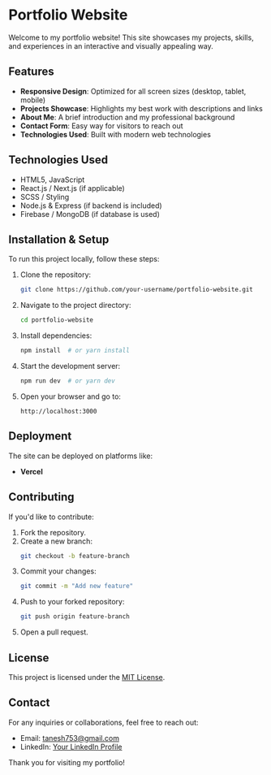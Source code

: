 # Portfolio Website

Welcome to my portfolio website! This site showcases my projects, skills, and experiences in an interactive and visually appealing way.

## Features
- **Responsive Design**: Optimized for all screen sizes (desktop, tablet, mobile)
- **Projects Showcase**: Highlights my best work with descriptions and links
- **About Me**: A brief introduction and my professional background
- **Contact Form**: Easy way for visitors to reach out
- **Technologies Used**: Built with modern web technologies

## Technologies Used
- HTML5, JavaScript
- React.js / Next.js (if applicable)
- SCSS / Styling 
- Node.js & Express (if backend is included)
- Firebase / MongoDB (if database is used)

## Installation & Setup
To run this project locally, follow these steps:

1. Clone the repository:
   ```sh
   git clone https://github.com/your-username/portfolio-website.git
   ```
2. Navigate to the project directory:
   ```sh
   cd portfolio-website
   ```
3. Install dependencies:
   ```sh
   npm install  # or yarn install
   ```
4. Start the development server:
   ```sh
   npm run dev  # or yarn dev
   ```
5. Open your browser and go to:
   ```
   http://localhost:3000
   ```

## Deployment
The site can be deployed on platforms like:
- **Vercel**


## Contributing
If you'd like to contribute:
1. Fork the repository.
2. Create a new branch:
   ```sh
   git checkout -b feature-branch
   ```
3. Commit your changes:
   ```sh
   git commit -m "Add new feature"
   ```
4. Push to your forked repository:
   ```sh
   git push origin feature-branch
   ```
5. Open a pull request.

## License
This project is licensed under the [MIT License](LICENSE).

## Contact
For any inquiries or collaborations, feel free to reach out:
- Email: tanesh753@gmail.com
- LinkedIn: [Your LinkedIn Profile]([https://linkedin.com/in/](https://www.linkedin.com/in/tanesh-ashan-011087260/))

Thank you for visiting my portfolio!


